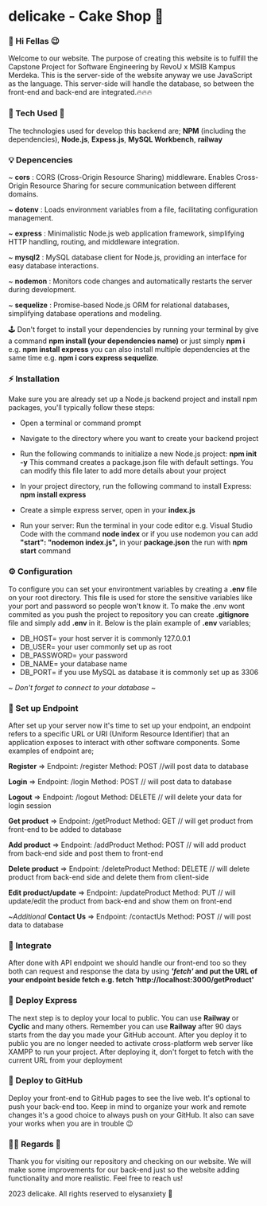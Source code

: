 # delicake - Cake Shop 🧁

### 👋 Hi Fellas 😉
Welcome to our website. The purpose of creating this website is to fulfill the Capstone Project for Software Engineering by RevoU x MSIB Kampus Merdeka. This is the server-side of the website anyway we use JavaScript as the language. This server-side will handle the database, so between the front-end and back-end are integrated.🔥🔥🔥



### 🚀 Tech Used 🚀
The technologies used for develop this backend are;
**NPM** (including the dependencies), **Node.js**, **Expess.js**, **MySQL Workbench**, **railway**



### 💡 Depencencies 
~ **cors** : CORS (Cross-Origin Resource Sharing) middleware. Enables Cross-Origin Resource Sharing for secure communication between different domains.

~ **dotenv** : Loads environment variables from a file, facilitating configuration management.

~ **express** :  Minimalistic Node.js web application framework, simplifying HTTP handling, routing, and middleware integration.

~ **mysql2** : MySQL database client for Node.js, providing an interface for easy database interactions.

~ **nodemon** : Monitors code changes and automatically restarts the server during development.

~ **sequelize** : Promise-based Node.js ORM for relational databases, simplifying database operations and modeling.

🕹️ Don't forget to install your dependencies by running your terminal by give a command **npm install (your dependencies name)** or just simply **npm i** e.g. **npm install express** you can also install multiple dependencies at the same time e.g. **npm i cors express sequelize**.


### ⚡ Installation
Make sure you are already set up a Node.js backend project and install npm packages, you'll typically follow these steps:
- Open a terminal or command prompt

- Navigate to the directory where you want to create your backend project

- Run the following commands to initialize a new Node.js project: **npm init -y**
This command creates a package.json file with default settings. You can modify this file later to add more details about your project

- In your project directory, run the following command to install Express: **npm install express**

- Create a simple express server, open in your **index.js**

- Run your server: Run the terminal in your code editor e.g. Visual Studio Code with the command **node index** or if you use nodemon you can add **"start": "nodemon index.js",** in your **package.json** the run with **npm start** command


### ⚙️ Configuration
To configure you can set your environtment variables by creating a **.env** file on your root directory. This file is used for store the sensitive variables like your port and password so people won't know it. To make the .env wont commited as you push the project to repository you can create **.gitignore** file and simply add **.env** in it.
Below is the plain example of **.env** variables;

- DB_HOST= your host server it is commonly 127.0.0.1
- DB_USER= your user commonly set up as root
- DB_PASSWORD= your password
- DB_NAME= your database name
- DB_PORT= if you use MySQL as database it is commonly set up as 3306
  
~ *Don't forget to connect to your database* ~

### 🌸 Set up Endpoint
After set up your server now it's time to set up your endpoint, an endpoint refers to a specific URL or URI (Uniform Resource Identifier) that an application exposes to interact with other software components. 
Some examples of endpoint are;

**Register** => Endpoint: /register Method: POST //will post data to database

**Login** => Endpoint: /login Method: POST // will post data to database

**Logout** => Endpoint: /logout Method: DELETE // will delete your data for login session

**Get product** => Endpoint: /getProduct Method: GET // will get product from front-end to be added to database

**Add product** => Endpoint: /addProduct Method: POST // will add product from back-end side and post them to front-end

**Delete product** => Endpoint: /deleteProduct Method: DELETE // will delete product from back-end side and delete them from client-side

**Edit product/update** => Endpoint: /updateProduct Method: PUT // will update/edit the product from back-end and show them on front-end

~*Additional* **Contact Us** => Endpoint: /contactUs Method: POST // will post data to database 


### 🔄 Integrate
After done with API endpoint we should handle our front-end too so they both can request and response the data by using ***'fetch'* and put the URL of your endpoint beside fetch e.g. fetch 'http://localhost:3000/getProduct'**


### 🍡 Deploy Express
The next step is to deploy your local to public. You can use **Railway** or **Cyclic** and many others. Remember you can use **Railway** after 90 days starts from the day you made your GitHub account. After you deploy it to public you are no longer needed  to activate cross-platform web server like XAMPP to run your project. After deploying it, don't forget to fetch with the current URL from your deployment


### 🫧 Deploy to GitHub
Deploy your front-end to GitHub pages to see the live web. It's optional to push your back-end too. Keep in mind to organize your work and remote changes it's a good choice to always push on your GitHub. It also can save your works when you are in trouble 😉


### 🙆‍♀️ Regards 🫶
Thank you for visiting our repository and checking on our website. We will make some improvements for our back-end just so the website adding functionality and more realistic. Feel free to reach us!

2023 delicake. All rights reserved to elysanxiety 💖












